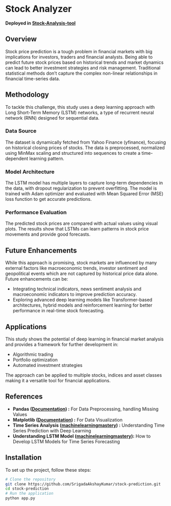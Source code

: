 # Stock Analyzer

**Deployed in [Stock-Analysis-tool](https://github.com/SrigadaAkshayKumar/stock)**

## Overview
Stock price prediction is a tough problem in financial markets with big implications for investors, traders and financial analysts. Being able to predict future stock prices based on historical trends and market dynamics can lead to better investment strategies and risk management. Traditional statistical methods don’t capture the complex non-linear relationships in financial time-series data.

## Methodology
To tackle this challenge, this study uses a deep learning approach with Long Short-Term Memory (LSTM) networks, a type of recurrent neural network (RNN) designed for sequential data.

### Data Source
The dataset is dynamically fetched from Yahoo Finance (yfinance), focusing on historical closing prices of stocks. The data is preprocessed, normalized using MinMax scaling and structured into sequences to create a time-dependent learning pattern.

### Model Architecture
The LSTM model has multiple layers to capture long-term dependencies in the data, with dropout regularization to prevent overfitting. The model is trained with Adam optimizer and evaluated with Mean Squared Error (MSE) loss function to get accurate predictions.

### Performance Evaluation
The predicted stock prices are compared with actual values using visual plots. The results show that LSTMs can learn patterns in stock price movements and provide good forecasts.

## Future Enhancements
While this approach is promising, stock markets are influenced by many external factors like macroeconomic trends, investor sentiment and geopolitical events which are not captured by historical price data alone. Future enhancements can be:
- Integrating technical indicators, news sentiment analysis and macroeconomic indicators to improve prediction accuracy.
- Exploring advanced deep learning models like Transformer-based architectures, hybrid models and reinforcement learning for better performance in real-time stock forecasting.

## Applications
This study shows the potential of deep learning in financial market analysis and provides a framework for further development in:
- Algorithmic trading
- Portfolio optimization
- Automated investment strategies

The approach can be applied to multiple stocks, indices and asset classes making it a versatile tool for financial applications.

## References

- **Pandas ([**Documentation**](https://pandas.pydata.org/docs/user_guide/missing_data.html)) :** For Data Preprocessing, handling Missing Values
- **Matplotlib ([**Documentation**](https://matplotlib.org/stable/plot_types/basic/index.html)) :** For Data Visualization
- **Time Series Analysis ([**machinelearningmastery**](https://machinelearningmastery.com/time-series-prediction-with-deep-learning-in-python-with-keras/)) :** Understanding Time Series Prediction with Deep Learning
- **Understanding LSTM Model ([**machinelearningmastery**](https://machinelearningmastery.com/how-to-develop-lstm-models-for-time-series-forecasting/)):** How to Develop LSTM Models for Time Series Forecasting

## Installation
To set up the project, follow these steps:

```sh
# Clone the repository
git clone https://github.com/SrigadaAkshayKumar/stock-prediction.git
cd stock-prediction
# Run the application
python app.py
```
